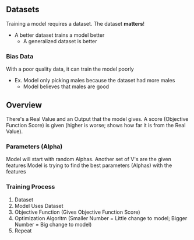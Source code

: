 ## Datasets
Training a model requires a dataset.
The dataset **matters**!
- A better dataset trains a model better
	- A generalized dataset is better
### Bias Data
With a poor quality data, it can train the model poorly
- Ex. Model only picking males because the dataset had more males
	- Model believes that males are good

## Overview
There's a Real Value and an Output that the model gives. A score (Objective Function Score) is given (higher is worse; shows how far it is from the Real Value).

### Parameters (Alpha)
Model will start with random Alphas.
Another set of V's are the given features
Model is trying to find the best parameters (Alphas) with the features
### Training Process
1. Dataset
2. Model Uses Dataset
3. Objective Function (Gives Objective Function Score)
4. Optimization Algoritm (Smaller Number = Little change to model; Bigger Number = Big change to model)
5. Repeat